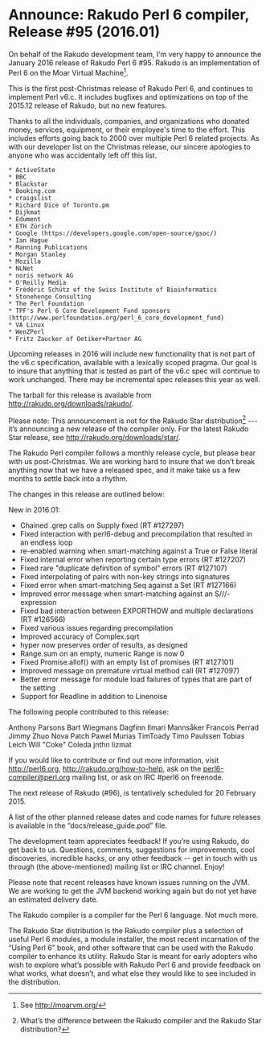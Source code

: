 # Announce: Rakudo Perl 6 compiler, Release #95 (2016.01)

On behalf of the Rakudo development team, I’m very happy to announce the
January 2016 release of Rakudo Perl 6 #95. Rakudo is an implementation of
Perl 6 on the Moar Virtual Machine[^1].

This is the first post-Christmas release of Rakudo Perl 6, and continues
to implement Perl v6.c. It includes bugfixes and optimizations on top of
the 2015.12 release of Rakudo, but no new features.

Thanks to all the individuals, companies, and organizations who donated
money, services, equipment, or their employee's time to the effort.
This includes efforts going back to 2000 over multiple Perl 6 related
projects. As with our developer list on the Christmas release, our
sincere apologies to anyone who was accidentally left off this list.

    * ActiveState
    * BBC
    * Blackstar
    * Booking.com
    * craigslist
    * Richard Dice of Toronto.pm
    * Dijkmat
    * Edument
    * ETH Zürich
    * Google (https://developers.google.com/open-source/gsoc/)
    * Ian Hague
    * Manning Publications
    * Morgan Stanley
    * Mozilla
    * NLNet
    * noris network AG
    * O'Reilly Media
    * Frédéric Schütz of the Swiss Institute of Bioinformatics
    * Stonehenge Consulting
    * The Perl Foundation
    * TPF's Perl 6 Core Development Fund sponsors (http://www.perlfoundation.org/perl_6_core_development_fund)
    * VA Linux
    * WenZPerl
    * Fritz Zaucker of Oetiker+Partner AG

Upcoming releases in 2016 will include new functionality that is not
part of the v6.c specification, available with a lexically scoped
pragma. Our goal is to insure that anything that is tested as part of the
v6.c spec will continue to work unchanged. There may be incremental
spec releases this year as well.

The tarball for this release is available from <http://rakudo.org/downloads/rakudo/>.

Please note: This announcement is not for the Rakudo Star
distribution[^2] --- it’s announcing a new release of the compiler
only. For the latest Rakudo Star release, see
<http://rakudo.org/downloads/star/>.

The Rakudo Perl compiler follows a monthly release cycle, but please bear
with us post-Christmas. We are working hard to insure that we don’t break
anything now that we have a released spec, and it make take us a few months
to settle back into a rhythm.

The changes in this release are outlined below:

New in 2016.01:
   + Chained .grep calls on Supply fixed (RT #127297)
   + Fixed interaction with perl6-debug and precompilation that resulted in an
     endless loop
   + re-enabled warning when smart-matching against a True or False literal
   + Fixed internal error when reporting certain type errors (RT #127207)
   + Fixed rare "duplicate definition of symbol" errors (RT #127107)
   + Fixed interpolating of pairs with non-key strings into signatures
   + Fixed error when smart-matching Seq against a Set (RT #127166)
   + Improved error message when smart-matching against an S///-expression
   + Fixed bad interaction between EXPORTHOW and multiple declarations (RT #126566)
   + Fixed various issues regarding precompilation
   + Improved accuracy of Complex.sqrt
   + hyper now preserves order of results, as designed
   + Range.sum on an empty, numeric Range is now 0
   + Fixed Promise.allof() with an empty list of promises (RT #127101)
   + Improved message on premature virtual method call (RT #127097)
   + Better error message for module load failures of types that are part of
     the setting
   + Support for Readline in addition to Linenoise

The following people contributed to this release:

Anthony Parsons
Bart Wiegmans
Dagfinn Ilmari Mannsåker
Francois Perrad
Jimmy Zhuo
Nova Patch
Pawel Murias
TimToady
Timo Paulssen
Tobias Leich
Will "Coke" Coleda
jnthn
lizmat

If you would like to contribute or find out more information, visit
<http://perl6.org>, <http://rakudo.org/how-to-help>, ask on the
<perl6-compiler@perl.org> mailing list, or ask on IRC #perl6 on freenode.

The next release of Rakudo (#96), is tentatively scheduled for 20 February 2015.

A list of the other planned release dates and code names for future
releases is available in the “docs/release_guide.pod” file.

The development team appreciates feedback! If you’re using Rakudo, do
get back to us. Questions, comments, suggestions for improvements, cool
discoveries, incredible hacks, or any other feedback -- get in touch with
us through (the above-mentioned) mailing list or IRC channel. Enjoy!

Please note that recent releases have known issues running on the JVM.
We are working to get the JVM backend working again but do not yet have
an estimated delivery date.

[^1]: See <http://moarvm.org/>

[^2]: What’s the difference between the Rakudo compiler and the Rakudo
Star distribution?

The Rakudo compiler is a compiler for the Perl 6 language.
Not much more.

The Rakudo Star distribution is the Rakudo compiler plus a selection
of useful Perl 6 modules, a module installer, the most recent
incarnation of the “Using Perl 6” book, and other software that can
be used with the Rakudo compiler to enhance its utility. Rakudo Star
is meant for early adopters who wish to explore what’s possible with
Rakudo Perl 6 and provide feedback on what works, what doesn’t, and
what else they would like to see included in the distribution.

